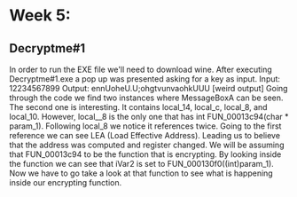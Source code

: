 # Week 5: 

## Decryptme#1 

In order to run the EXE file we'll need to download wine. After executing Decryptme#1.exe a 
pop up was presented asking for a key as input. 
Input: 12234567899
Output: ennUoheU.U;ohgtvunvaohkUUU [weird output]
Going through the code we find two instances where MessageBoxA can be seen. The second one is interesting. It contains local_14, local_c, local_8, and local_10. However, local__8 is the only one that has int FUN_00013c94(char * param_1). 
Following local_8 we notice it references twice. Going to the first reference we can see LEA (Load Effective Address). Leading us to believe that the address was computed and register changed. We will be assuming that FUN_00013c94 to be the function that is encrypting. 
By looking inside the function we can see that iVar2 is set to FUN_000130f0((int)param_1). Now we have to go take a look at that function to see what is happening inside our encrypting function. 
